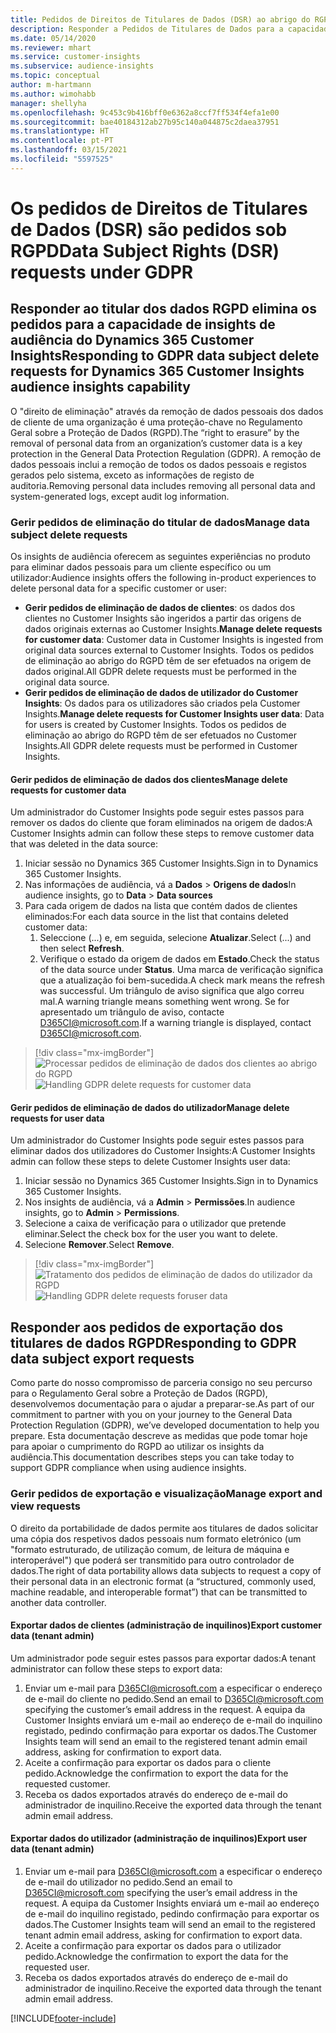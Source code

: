 ```yaml
---
title: Pedidos de Direitos de Titulares de Dados (DSR) ao abrigo do RGPD | Microsoft Docs
description: Responder a Pedidos de Titulares de Dados para a capacidade de insights de audiência do Dynamics 365 Customer Insights.
ms.date: 05/14/2020
ms.reviewer: mhart
ms.service: customer-insights
ms.subservice: audience-insights
ms.topic: conceptual
author: m-hartmann
ms.author: wimohabb
manager: shellyha
ms.openlocfilehash: 9c453c9b416bff0e6362a8ccf7ff534f4efa1e00
ms.sourcegitcommit: bae40184312ab27b95c140a044875c2daea37951
ms.translationtype: HT
ms.contentlocale: pt-PT
ms.lasthandoff: 03/15/2021
ms.locfileid: "5597525"
---
```

# <a name="data-subject-rights-dsr-requests-under-gdpr"></a><span data-ttu-id="b1acf-103">Os pedidos de Direitos de Titulares de Dados (DSR) são pedidos sob RGPD</span><span class="sxs-lookup"><span data-stu-id="b1acf-103">Data Subject Rights (DSR) requests under GDPR</span></span>

## <a name="responding-to-gdpr-data-subject-delete-requests-for-dynamics-365-customer-insights-audience-insights-capability"></a><span data-ttu-id="b1acf-104">Responder ao titular dos dados RGPD elimina os pedidos para a capacidade de insights de audiência do Dynamics 365 Customer Insights</span><span class="sxs-lookup"><span data-stu-id="b1acf-104">Responding to GDPR data subject delete requests for Dynamics 365 Customer Insights audience insights capability</span></span>

<span data-ttu-id="b1acf-105">O "direito de eliminação" através da remoção de dados pessoais dos dados de cliente de uma organização é uma proteção-chave no Regulamento Geral sobre a Proteção de Dados (RGPD).</span><span class="sxs-lookup"><span data-stu-id="b1acf-105">The “right to erasure” by the removal of personal data from an organization’s customer data is a key protection in the General Data Protection Regulation (GDPR).</span></span> <span data-ttu-id="b1acf-106">A remoção de dados pessoais inclui a remoção de todos os dados pessoais e registos gerados pelo sistema, exceto as informações de registo de auditoria.</span><span class="sxs-lookup"><span data-stu-id="b1acf-106">Removing personal data includes removing all personal data and system-generated logs, except audit log information.</span></span>

### <a name="manage-data-subject-delete-requests"></a><span data-ttu-id="b1acf-107">Gerir pedidos de eliminação do titular de dados</span><span class="sxs-lookup"><span data-stu-id="b1acf-107">Manage data subject delete requests</span></span>

<span data-ttu-id="b1acf-108">Os insights de audiência oferecem as seguintes experiências no produto para eliminar dados pessoais para um cliente específico ou um utilizador:</span><span class="sxs-lookup"><span data-stu-id="b1acf-108">Audience insights offers the following in-product experiences to delete personal data for a specific customer or user:</span></span>

- <span data-ttu-id="b1acf-109">**Gerir pedidos de eliminação de dados de clientes**: os dados dos clientes no Customer Insights são ingeridos a partir das origens de dados originais externas ao Customer Insights.</span><span class="sxs-lookup"><span data-stu-id="b1acf-109">**Manage delete requests for customer data**: Customer data in Customer Insights is ingested from original data sources external to Customer Insights.</span></span> <span data-ttu-id="b1acf-110">Todos os pedidos de eliminação ao abrigo do RGPD têm de ser efetuados na origem de dados original.</span><span class="sxs-lookup"><span data-stu-id="b1acf-110">All GDPR delete requests must be performed in the original data source.</span></span>
- <span data-ttu-id="b1acf-111">**Gerir pedidos de eliminação de dados de utilizador do Customer Insights**: Os dados para os utilizadores são criados pela Customer Insights.</span><span class="sxs-lookup"><span data-stu-id="b1acf-111">**Manage delete requests for Customer Insights user data**: Data for users is created by Customer Insights.</span></span> <span data-ttu-id="b1acf-112">Todos os pedidos de eliminação ao abrigo do RGPD têm de ser efetuados no Customer Insights.</span><span class="sxs-lookup"><span data-stu-id="b1acf-112">All GDPR delete requests must be performed in Customer Insights.</span></span>

#### <a name="manage-delete-requests-for-customer-data"></a><span data-ttu-id="b1acf-113">Gerir pedidos de eliminação de dados dos clientes</span><span class="sxs-lookup"><span data-stu-id="b1acf-113">Manage delete requests for customer data</span></span>

<span data-ttu-id="b1acf-114">Um administrador do Customer Insights pode seguir estes passos para remover os dados do cliente que foram eliminados na origem de dados:</span><span class="sxs-lookup"><span data-stu-id="b1acf-114">A Customer Insights admin can follow these steps to remove customer data that was deleted in the data source:</span></span>

1. <span data-ttu-id="b1acf-115">Iniciar sessão no Dynamics 365 Customer Insights.</span><span class="sxs-lookup"><span data-stu-id="b1acf-115">Sign in to Dynamics 365 Customer Insights.</span></span>
2. <span data-ttu-id="b1acf-116">Nas informações de audiência, vá a **Dados** > **Origens de dados**</span><span class="sxs-lookup"><span data-stu-id="b1acf-116">In audience insights, go to **Data** > **Data sources**</span></span>
3. <span data-ttu-id="b1acf-117">Para cada origem de dados na lista que contém dados de clientes eliminados:</span><span class="sxs-lookup"><span data-stu-id="b1acf-117">For each data source in the list that contains deleted customer data:</span></span>
   1. <span data-ttu-id="b1acf-118">Seleccione (...) e, em seguida, selecione **Atualizar**.</span><span class="sxs-lookup"><span data-stu-id="b1acf-118">Select (...) and then select **Refresh**.</span></span>
   2. <span data-ttu-id="b1acf-119">Verifique o estado da origem de dados em **Estado**.</span><span class="sxs-lookup"><span data-stu-id="b1acf-119">Check the status of the data source under **Status**.</span></span> <span data-ttu-id="b1acf-120">Uma marca de verificação significa que a atualização foi bem-sucedida.</span><span class="sxs-lookup"><span data-stu-id="b1acf-120">A check mark means the refresh was successful.</span></span> <span data-ttu-id="b1acf-121">Um triângulo de aviso significa que algo correu mal.</span><span class="sxs-lookup"><span data-stu-id="b1acf-121">A warning triangle means something went wrong.</span></span> <span data-ttu-id="b1acf-122">Se for apresentado um triângulo de aviso, contacte D365CI@microsoft.com.</span><span class="sxs-lookup"><span data-stu-id="b1acf-122">If a warning triangle is displayed, contact D365CI@microsoft.com.</span></span>

> [!div class="mx-imgBorder"]
> <span data-ttu-id="b1acf-123">![Processar pedidos de eliminação de dados dos clientes ao abrigo do RGPD](media/gdpr-data-sources.png "Processar pedidos de eliminação de dados dos clientes ao abrigo do RGPD")</span><span class="sxs-lookup"><span data-stu-id="b1acf-123">![Handling GDPR delete requests for customer data](media/gdpr-data-sources.png "Handling GDPR delete requests for customer data")</span></span>

#### <a name="manage-delete-requests-for-user-data"></a><span data-ttu-id="b1acf-124">Gerir pedidos de eliminação de dados do utilizador</span><span class="sxs-lookup"><span data-stu-id="b1acf-124">Manage delete requests for user data</span></span>

<span data-ttu-id="b1acf-125">Um administrador do Customer Insights pode seguir estes passos para eliminar dados dos utilizadores do Customer Insights:</span><span class="sxs-lookup"><span data-stu-id="b1acf-125">A Customer Insights admin can follow these steps to delete Customer Insights user data:</span></span>

1. <span data-ttu-id="b1acf-126">Iniciar sessão no Dynamics 365 Customer Insights.</span><span class="sxs-lookup"><span data-stu-id="b1acf-126">Sign in to Dynamics 365 Customer Insights.</span></span>
2. <span data-ttu-id="b1acf-127">Nos insights de audiência, vá a **Admin** > **Permissões**.</span><span class="sxs-lookup"><span data-stu-id="b1acf-127">In audience insights, go to **Admin** > **Permissions**.</span></span>
3. <span data-ttu-id="b1acf-128">Selecione a caixa de verificação para o utilizador que pretende eliminar.</span><span class="sxs-lookup"><span data-stu-id="b1acf-128">Select the check box for the user you want to delete.</span></span>
4. <span data-ttu-id="b1acf-129">Selecione **Remover**.</span><span class="sxs-lookup"><span data-stu-id="b1acf-129">Select **Remove**.</span></span>

> [!div class="mx-imgBorder"]
> <span data-ttu-id="b1acf-130">![Tratamento dos pedidos de eliminação de dados do utilizador da RGPD](media/gdpr-permissions.png "Tratamento dos pedidos de eliminação de dados do utilizador da RGPD ")</span><span class="sxs-lookup"><span data-stu-id="b1acf-130">![Handling GDPR delete requests foruser data](media/gdpr-permissions.png "Handling GDPR delete requests for user data")</span></span>

## <a name="responding-to-gdpr-data-subject-export-requests"></a><span data-ttu-id="b1acf-131">Responder aos pedidos de exportação dos titulares de dados RGPD</span><span class="sxs-lookup"><span data-stu-id="b1acf-131">Responding to GDPR data subject export requests</span></span>

<span data-ttu-id="b1acf-132">Como parte do nosso compromisso de parceria consigo no seu percurso para o Regulamento Geral sobre a Proteção de Dados (RGPD), desenvolvemos documentação para o ajudar a preparar-se.</span><span class="sxs-lookup"><span data-stu-id="b1acf-132">As part of our commitment to partner with you on your journey to the General Data Protection Regulation (GDPR), we’ve developed documentation to help you prepare.</span></span> <span data-ttu-id="b1acf-133">Esta documentação descreve as medidas que pode tomar hoje para apoiar o cumprimento do RGPD ao utilizar os insights da audiência.</span><span class="sxs-lookup"><span data-stu-id="b1acf-133">This documentation describes steps you can take today to support GDPR compliance when using audience insights.</span></span>

### <a name="manage-export-and-view-requests"></a><span data-ttu-id="b1acf-134">Gerir pedidos de exportação e visualização</span><span class="sxs-lookup"><span data-stu-id="b1acf-134">Manage export and view requests</span></span>

<span data-ttu-id="b1acf-135">O direito da portabilidade de dados permite aos titulares de dados solicitar uma cópia dos respetivos dados pessoais num formato eletrónico (um "formato estruturado, de utilização comum, de leitura de máquina e interoperável") que poderá ser transmitido para outro controlador de dados.</span><span class="sxs-lookup"><span data-stu-id="b1acf-135">The right of data portability allows data subjects to request a copy of their personal data in an electronic format (a “structured, commonly used, machine readable, and interoperable format”) that can be transmitted to another data controller.</span></span>

#### <a name="export-customer-data-tenant-admin"></a><span data-ttu-id="b1acf-136">Exportar dados de clientes (administração de inquilinos)</span><span class="sxs-lookup"><span data-stu-id="b1acf-136">Export customer data (tenant admin)</span></span>

<span data-ttu-id="b1acf-137">Um administrador pode seguir estes passos para exportar dados:</span><span class="sxs-lookup"><span data-stu-id="b1acf-137">A tenant administrator can follow these steps to export data:</span></span>

1. <span data-ttu-id="b1acf-138">Enviar um e-mail para D365CI@microsoft.com a especificar o endereço de e-mail do cliente no pedido.</span><span class="sxs-lookup"><span data-stu-id="b1acf-138">Send an email to D365CI@microsoft.com specifying the customer’s email address in the request.</span></span> <span data-ttu-id="b1acf-139">A equipa da Customer Insights enviará um e-mail ao endereço de e-mail do inquilino registado, pedindo confirmação para exportar os dados.</span><span class="sxs-lookup"><span data-stu-id="b1acf-139">The Customer Insights team will send an email to the registered tenant admin email address, asking for confirmation to export data.</span></span>
2. <span data-ttu-id="b1acf-140">Aceite a confirmação para exportar os dados para o cliente pedido.</span><span class="sxs-lookup"><span data-stu-id="b1acf-140">Acknowledge the confirmation to export the data for the requested customer.</span></span>
3. <span data-ttu-id="b1acf-141">Receba os dados exportados através do endereço de e-mail do administrador de inquilino.</span><span class="sxs-lookup"><span data-stu-id="b1acf-141">Receive the exported data through the tenant admin email address.</span></span>

#### <a name="export-user-data-tenant-admin"></a><span data-ttu-id="b1acf-142">Exportar dados do utilizador (administração de inquilinos)</span><span class="sxs-lookup"><span data-stu-id="b1acf-142">Export user data (tenant admin)</span></span>

1. <span data-ttu-id="b1acf-143">Enviar um e-mail para D365CI@microsoft.com a especificar o endereço de e-mail do utilizador no pedido.</span><span class="sxs-lookup"><span data-stu-id="b1acf-143">Send an email to D365CI@microsoft.com specifying the user’s email address in the request.</span></span> <span data-ttu-id="b1acf-144">A equipa da Customer Insights enviará um e-mail ao endereço de e-mail do inquilino registado, pedindo confirmação para exportar os dados.</span><span class="sxs-lookup"><span data-stu-id="b1acf-144">The Customer Insights team will send an email to the registered tenant admin email address, asking for confirmation to export data.</span></span>
2. <span data-ttu-id="b1acf-145">Aceite a confirmação para exportar os dados para o utilizador pedido.</span><span class="sxs-lookup"><span data-stu-id="b1acf-145">Acknowledge the confirmation to export the data for the requested user.</span></span>
3. <span data-ttu-id="b1acf-146">Receba os dados exportados através do endereço de e-mail do administrador de inquilino.</span><span class="sxs-lookup"><span data-stu-id="b1acf-146">Receive the exported data through the tenant admin email address.</span></span>


[!INCLUDE[footer-include](../includes/footer-banner.md)]